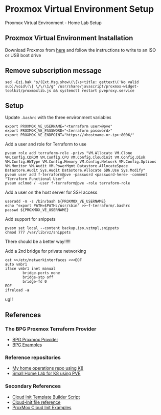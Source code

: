 # Proxmox Virtual Environment Setup

Proxmox Virtual Environment - Home Lab Setup

## Proxmox Virtual Environment Installation

Download Proxmox from [here](https://www.proxmox.com/en/proxmox-virtual-environment/get-started) and follow the instructions to write to an ISO or USB boot drive

## Remove subscription message

```
sed -Ezi.bak "s/(Ext.Msg.show\(\{\s+title: gettext\('No valid sub)/void\(\{ \/\/\1/g" /usr/share/javascript/proxmox-widget-toolkit/proxmoxlib.js && systemctl restart pveproxy.service
```
## Setup


Update `.bashrc` with the three environment variables
```
export PROXMOX_VE_USERNAME="<terraform user>@pve"
export PROXMOX_VE_PASSWORD="<terraform password>"
export PROXMOX_VE_ENDPOINT="https://<hostname-or-ip>:8006/"
```

Add a user and role for Terraform to use
```
pveum role add terraform-role -privs "VM.Allocate VM.Clone VM.Config.CDROM VM.Config.CPU VM.Config.Cloudinit VM.Config.Disk VM.Config.HWType VM.Config.Memory VM.Config.Network VM.Config.Options VM.Monitor VM.Audit VM.PowerMgmt Datastore.AllocateSpace Datastore.Audit Sys.Audit Datastore.Allocate SDN.Use Sys.Modify"
pveum user add f-terraform@pve -password <password-here> -comment "Terraform Functional User"
pveum aclmod / -user f-terraform@pve -role terraform-role
```

Add a user on the host server for SSH access
```
useradd -m -s /bin/bash ${PROXMOX_VE_USERNAME}
echo "export PATH=$PATH:/usr/sbin" >>~f-terraform/.bashrc
passwd ${PROXMOX_VE_USERNAME}
```

Add support for snippets
```
pvesm set local --content backup,iso,vztmpl,snippets
chmod 777 /var/lib/vz/snippets
```
There should be a better way!!!!!

Add a 2nd bridge for private networking
```
cat >>/etc/networkinterfaces <<<EOF
auto vmbr1
iface vmbr1 inet manual
        bridge-ports none
        bridge-stp off
        bridge-fd 0
EOF
ifreload -a
```
ug!!


## References

### The BPG Proxmox Terraform Provider

- [BPG Proxmox Provider](https://registry.terraform.io/providers/bpg/proxmox/latest/docs)
- [BPG Examples](https://github.com/bpg/terraform-provider-proxmox/tree/main/example)

### Reference repositories

- [My home operations repo using K8](https://github.com/szinn/k8s-homelab)
- [Small Home Lab for K8 using PVE](https://github.com/ehlesp/smallab-k8s-pve-guide)

### Secondary References

- [Cloud Init Template Builder Script](https://gist.github.com/chris2k20)
- [Cloud-Init file reference](https://github.com/chris2k20/proxmox-cloud-init/tree/main)
- [ProxMox Cloud Init Examples](https://dustinrue.com/2020/05/going-deeper-with-proxmox-cloud-init/)

